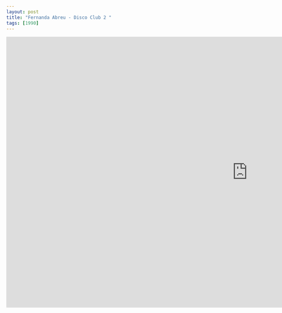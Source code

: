 ```yaml
---
layout: post
title: "Fernanda Abreu - Disco Club 2 "
tags: [1990]
---
```


<div class="embed-responsive embed-responsive-16by9">
    <iframe width="1280" height="720" src="https://www.youtube.com/embed/KMvwbLyAUeM" frameborder="0" allow="autoplay; encrypted-media" allowfullscreen></iframe>
</div>
